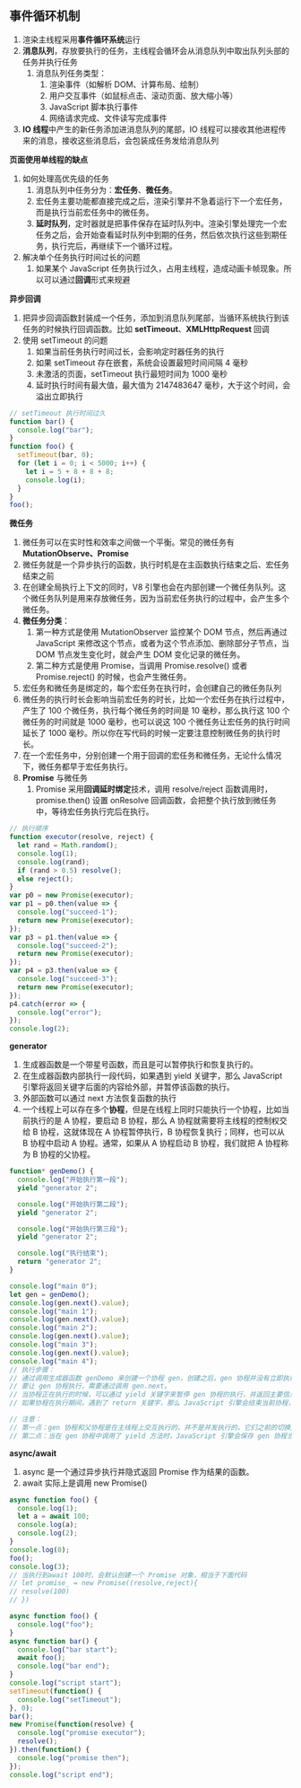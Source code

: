 ## 事件循环机制
1. 渲染主线程采用**事件循环系统**运行
2. **消息队列**，存放要执行的任务，主线程会循环会从消息队列中取出队列头部的任务并执行任务
   1. 消息队列任务类型：
      1. 渲染事件（如解析 DOM、计算布局、绘制）
      2. 用户交互事件（如鼠标点击、滚动页面、放大缩小等）
      3. JavaScript 脚本执行事件
      4. 网络请求完成、文件读写完成事件
3. **IO 线程**中产生的新任务添加进消息队列的尾部，IO 线程可以接收其他进程传来的消息，接收这些消息后，会包装成任务发给消息队列


**页面使用单线程的缺点**
1. 如何处理高优先级的任务
   1. 消息队列中任务分为：**宏任务**、**微任务**。
   2. 宏任务主要功能都直接完成之后，渲染引擎并不急着运行下一个宏任务，而是执行当前宏任务中的微任务。
   3. **延时队列**，定时器就是把事件保存在延时队列中。渲染引擎处理完一个宏任务之后，会开始查看延时队列中到期的任务，然后依次执行这些到期任务，执行完后，再继续下一个循环过程。
2. 解决单个任务执行时间过长的问题
   1. 如果某个 JavaScript 任务执行过久，占用主线程，造成动画卡帧现象。所以可以通过**回调**形式来规避


**异步回调**
1. 把异步回调函数封装成一个任务，添加到消息队列尾部，当循环系统执行到该任务的时候执行回调函数。比如 **setTimeout**、**XMLHttpRequest** 回调
2. 使用 setTimeout 的问题
   1. 如果当前任务执行时间过长，会影响定时器任务的执行
   2. 如果 setTimeout 存在嵌套，系统会设置最短时间间隔 4 毫秒
   3. 未激活的页面，setTimeout 执行最短时间为 1000 毫秒
   4. 延时执行时间有最大值，最大值为 2147483647 毫秒，大于这个时间，会溢出立即执行

```js
// setTimeout 执行时间过久
function bar() {
  console.log("bar");
}
function foo() {
  setTimeout(bar, 0);
  for (let i = 0; i < 5000; i++) {
    let i = 5 + 8 + 8 + 8;
    console.log(i);
  }
}
foo();
```

**微任务**
1. 微任务可以在实时性和效率之间做一个平衡。常见的微任务有 **MutationObserve、Promise**
2. 微任务就是一个异步执行的函数，执行时机是在主函数执行结束之后、宏任务结束之前
3. 在创建全局执行上下文的同时，V8 引擎也会在内部创建一个微任务队列。这个微任务队列是用来存放微任务，因为当前宏任务执行的过程中，会产生多个微任务。
4. **微任务分类**：
   1. 第一种方式是使用 MutationObserver 监控某个 DOM 节点，然后再通过 JavaScript 来修改这个节点，或者为这个节点添加、删除部分子节点，当 DOM 节点发生变化时，就会产生 DOM 变化记录的微任务。
   2. 第二种方式是使用 Promise，当调用 Promise.resolve() 或者 Promise.reject() 的时候，也会产生微任务。
5. 宏任务和微任务是绑定的，每个宏任务在执行时，会创建自己的微任务队列
6. 微任务的执行时长会影响当前宏任务的时长，比如一个宏任务在执行过程中，产生了 100 个微任务，执行每个微任务的时间是 10 毫秒，那么执行这 100 个微任务的时间就是 1000 毫秒，也可以说这 100 个微任务让宏任务的执行时间延长了 1000 毫秒。所以你在写代码的时候一定要注意控制微任务的执行时长。
7. 在一个宏任务中，分别创建一个用于回调的宏任务和微任务，无论什么情况下，微任务都早于宏任务执行。
8. **Promise** 与微任务
   1. Promise 采用**回调延时绑定**技术，调用 resolve/reject 函数调用时，promise.then() 设置 onResolve 回调函数，会把整个执行放到微任务中，等待宏任务执行完后在执行。

```js
// 执行顺序
function executor(resolve, reject) {
  let rand = Math.random();
  console.log(1);
  console.log(rand);
  if (rand > 0.5) resolve();
  else reject();
}
var p0 = new Promise(executor);
var p1 = p0.then(value => {
  console.log("succeed-1");
  return new Promise(executor);
});
var p3 = p1.then(value => {
  console.log("succeed-2");
  return new Promise(executor);
});
var p4 = p3.then(value => {
  console.log("succeed-3");
  return new Promise(executor);
});
p4.catch(error => {
  console.log("error");
});
console.log(2);
```

**generator**
1. 生成器函数是一个带星号函数，而且是可以暂停执行和恢复执行的。
2. 在生成器函数内部执行一段代码，如果遇到 yield 关键字，那么 JavaScript 引擎将返回关键字后面的内容给外部，并暂停该函数的执行。
3. 外部函数可以通过 next 方法恢复函数的执行
4. 一个线程上可以存在多个**协程**，但是在线程上同时只能执行一个协程，比如当前执行的是 A 协程，要启动 B 协程，那么 A 协程就需要将主线程的控制权交给 B 协程，这就体现在 A 协程暂停执行，B 协程恢复执行；同样，也可以从 B 协程中启动 A 协程。通常，如果从 A 协程启动 B 协程，我们就把 A 协程称为 B 协程的父协程。

```js
function* genDemo() {
  console.log("开始执行第一段");
  yield "generator 2";

  console.log("开始执行第二段");
  yield "generator 2";

  console.log("开始执行第三段");
  yield "generator 2";

  console.log("执行结束");
  return "generator 2";
}

console.log("main 0");
let gen = genDemo();
console.log(gen.next().value);
console.log("main 1");
console.log(gen.next().value);
console.log("main 2");
console.log(gen.next().value);
console.log("main 3");
console.log(gen.next().value);
console.log("main 4");
// 执行步骤：
// 通过调用生成器函数 genDemo 来创建一个协程 gen，创建之后，gen 协程并没有立即执行。
// 要让 gen 协程执行，需要通过调用 gen.next。
// 当协程正在执行的时候，可以通过 yield 关键字来暂停 gen 协程的执行，并返回主要信息给父协程。
// 如果协程在执行期间，遇到了 return 关键字，那么 JavaScript 引擎会结束当前协程，并将 return 后面的内容返回给父协程。

// 注意：
// 第一点：gen 协程和父协程是在主线程上交互执行的，并不是并发执行的，它们之前的切换是通过 yield 和 gen.next 来配合完成的。
// 第二点：当在 gen 协程中调用了 yield 方法时，JavaScript 引擎会保存 gen 协程当前的调用栈信息，并恢复父协程的调用栈信息。同样，当在父协程中执行 gen.next 时，JavaScript 引擎会保存父协程的调用栈信息，并恢复 gen 协程的调用栈信息。
```

**async/await**
1. async 是一个通过异步执行并隐式返回 Promise 作为结果的函数。
2. await 实际上是调用 new Promise()

```js
async function foo() {
  console.log(1);
  let a = await 100;
  console.log(a);
  console.log(2);
}
console.log(0);
foo();
console.log(3);
// 当执行到await 100时，会默认创建一个 Promise 对象，相当于下面代码
// let promise_ = new Promise((resolve,reject){
// resolve(100)
// })
```

```js
async function foo() {
  console.log("foo");
}
async function bar() {
  console.log("bar start");
  await foo();
  console.log("bar end");
}
console.log("script start");
setTimeout(function() {
  console.log("setTimeout");
}, 0);
bar();
new Promise(function(resolve) {
  console.log("promise executor");
  resolve();
}).then(function() {
  console.log("promise then");
});
console.log("script end");
```